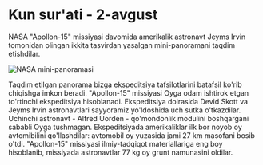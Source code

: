 # Kun sur'ati - 2-avgust

NASA "Apollon-15" missiyasi davomida amerikalik astronavt Jeyms Irvin tomonidan olingan ikkita tasvirdan yasalgan mini-panoramani taqdim etishdilar.

![NASA mini-panoramasi](https://naked-science.ru/sites/default/files/styles/full_size/public/field/image/12_5.jpg?itok=-6hgDBfJ)

Taqdim etilgan panorama bizga ekspeditsiya tafsilotlarini batafsil ko'rib chiqishga imkon beradi. "Apollon-15" missiyasi Oyga odam ishtirok etgan to'rtinchi ekspeditsiya hisoblanadi. Ekspeditsiya doirasida Devid Skott va Jeyms Irvin astronavtlari sayyoramiz yo'ldoshida uch sutka o'tkazdilar. Uchinchi astronavt - Alfred Uorden - qo'mondonlik modulini boshqargani sababli Oyga tushmagan. Ekspeditsiyada amerikaliklar ilk bor noyob oy avtomibilini qo'llashdilar: avtomobil oy yuzasida jami 27 km masofani bosib o'tdi. "Apollon-15" missiyasi ilmiy-tadqiqot materiallariga eng boy hisoblanib, missiyada astronavtlar 77 kg oy grunt namunasini oldilar.